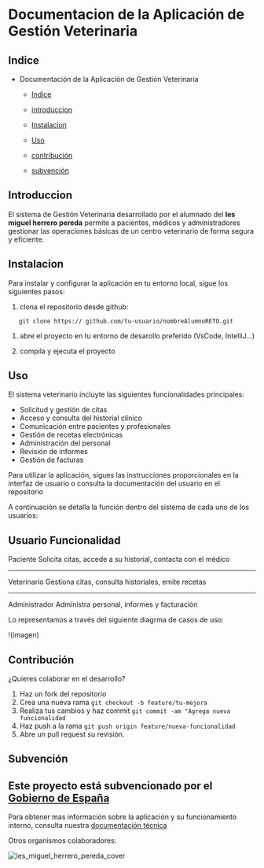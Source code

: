 # Documentacion de la Aplicación de Gestión Veterinaria

## Indice

- Documentación de la Aplicación de Gestión Veterinaria

  - [Indice](#1-indice)
    
  - [introduccion](2#-Introduccion)
 
  - [Instalacion](3#instalación)
 
  - [Uso](4.#Uso)
 
  - [contribución](5.#Contribucion)
 
  - [subvención](6#Subvencion)
 
    
   
## Introduccion

El sistema de Gestión Veterinaria desarrollado por el alumnado del **Ies miguel herrero pereda** permite a pacientes, médicos y administradores gestionar las operaciones básicas de un centro veterinario de forma segura y eficiente.

##  Instalacion

Para instalar y configurar la aplicación en tu entorno local, sigue los siguientes pasos:
1. clona el repositorio desde github:
```
   git clone https:// github.com/tu-usuario/nombreAlumnoRETO.git
```
   
1. abre el proyecto en tu entorno de desarollo preferido (VsCode, IntelliJ...)
   
2. compila y ejecuta el proyecto

## Uso

El sistema veterinario incluyte las siguientes funcionalidades principales:

  - Solicitud y gestión de citas
  - Acceso y consulta del historial clínico
  - Comunicación entre pacientes y profesionales
  - Gestión de recetas electrónicas
  - Administración del personal
  - Revisión de informes
  - Gestión de facturas

Para utilizar la aplicación, sigues las instrucciones proporcionales en la interfaz de usuario o consulta la documentación del usuario en el repositorio

A continuación se detalla la función dentro del sistema de cada uno de los usuarios:

 **Usuario**             **Funcionalidad** 
-------------------------------------------------------------
Paciente                    Solicita citas, accede a su historial, contacta con el médico

---------------------------------------------------------------

Veterinario                                Gestiona citas, consulta historiales, emite recetas

------------------------------------------------------------------------------

Administrador                           Administra personal, informes y facturación


Lo representamos a través del siguiente diagrma de casos de uso:

!(imagen)


## Contribución

¿Quieres colaborar en el desarrollo?

1. Haz un fork del repositorio
2. Crea una nueva rama ```git checkout -b feature/tu-mejora```
3. Realiza tus cambios y haz commit ```git commit -am "Agrega nueva funcionalidad```
4. Haz push a la rama ```git push origin feature/nueva-funcionalidad```
5. Abre un pull request su revisión.

## Subvención

Este proyecto está subvencionado por el [Gobierno de España](https://www.lamoncloa.gob.es/Paginas/index.aspx)
------------------------------------------------------------------------------------------------------------------------

Para obtener mas información sobre la aplicación y su funcionamiento interno, consulta nuestra [documentación técnica](https://document360.com/es/blog/documentacion-tecnica/)

Otros organismos colaboradores:

![ies_miguel_herrero_pereda_cover](https://github.com/user-attachments/assets/33bc881b-d175-4336-8a64-326024d3d31f)

